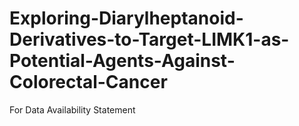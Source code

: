 # Exploring-Diarylheptanoid-Derivatives-to-Target-LIMK1-as-Potential-Agents-Against-Colorectal-Cancer
For Data Availability Statement
